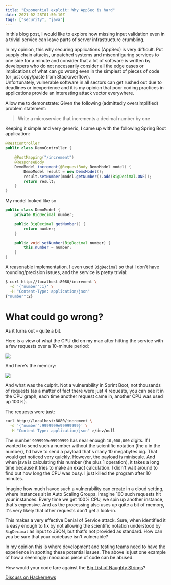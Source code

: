 ```yaml
---
title: "Exponential exploit: Why AppSec is hard"
date: 2021-02-28T01:50:10Z
tags: ["security", "java"]
---
```


In this blog post, I would like to explore how missing input validation even in a trivial service
can leave parts of server infrastructure crumbling. 

In my opinion, this why securing applications (AppSec) is very difficult.  Put supply chain attacks, unpatched systems 
and misconfiguring services to one side for a minute and consider that a lot of software is written by 
developers who do not necessarily consider all the edge cases or implications of what can go 
wrong even in the simplest of pieces of code (or just copy/paste from Stackoverflow).  
Unfortunately, vulnerable software in all sectors can get rushed out due to deadlines or inexperience 
and it is my opinion that poor coding practices in applications provide an interesting attack vector 
everywhere.

Allow me to demonstrate:  Given the following (admittedly oversimplified) problem statement:

> Write a microservice that increments a decimal number by one

Keeping it simple and very generic, I came up with the following Spring Boot application:

```java
@RestController
public class DemoController {

    @PostMapping("/increment")
    @ResponseBody
    DemoModel increment(@RequestBody DemoModel model) {
        DemoModel result = new DemoModel();
        result.setNumber(model.getNumber().add(BigDecimal.ONE));
        return result;
    }
}
```

My model looked like so

```java
public class DemoModel {
    private BigDecimal number;

    public BigDecimal getNumber() {
        return number;
    }

    public void setNumber(BigDecimal number) {
        this.number = number;
    }
}
```

A reasonable implementation.  I even used `BigDecimal` so that I don't have rounding/precision
issues, and the service is pretty trivial:

```bash
$ curl http://localhost:8080/increment \
  -d '{"number":1}' \
  -H "Content-Type: application/json"
{"number":2}
```

# What could go wrong?

As it turns out - quite a bit.

Here is a view of what the CPU did on my mac after hitting the service with a few requests over 
a 10-minute period:

![](/images/one_plus_one_is_crash_cpu_stats.png)

And here's the memory:

![](/images/one_plus_one_is_crash_memory_stats.png)

And what was the culprit. Not a vulnerability in Sprint Boot, not thousands of requests
(as a matter of fact there were just 4 requests, you can see it in the CPU graph, each time another request
came in, another CPU was used up 100%).

The requests were just:

```bash
curl http://localhost:8080/increment \
  -d '{"number":9999999e99999999}' \
  -H "Content-Type: application/json" >/dev/null
```

The number `9999999e99999999` has near enough `10,000,000` digits. If I wanted to send such
a number without the scientific notation (the `e` in the number), I'd have to send a payload that's
many 10 megabytes big.  That would get noticed very quickly.  However, the payload is miniscule. And when java 
is calculating this number (the plus 1 operation), it takes a long time because it tries to make an exact calculation.
I didn't wait around to find out how long the CPU was busy.  I just killed the
program after 10 minutes.

Imagine how much havoc such a vulnerability can create in a cloud setting, where instances sit in
Auto Scaling Groups.  Imagine 100 such requests hit your instances.  Every time we get 100% CPU, we 
spin up another instance, that's expensive.  And as the processing also uses up quite a bit of memory, 
it's very likely that other requests don't get a look-in.

This makes a very effective Denial of Service attack.  Sure, when identified it is easy enough to fix by
not allowing the scientific notation understood by `BigDecimal` as input to JSON, but that's not provided
as standard.  How can you be sure that your codebase isn't vulnerable?

In my opinion this is where development and testing teams need to have the experience in spotting these
potential issues.  The above is just one example of how a seemingly innocuous piece of code can be abused.

How would your code fare against the [Big List of Naughty Strings](https://github.com/minimaxir/big-list-of-naughty-strings)?

[Discuss on Hackernews](https://news.ycombinator.com/item?id=26297016)